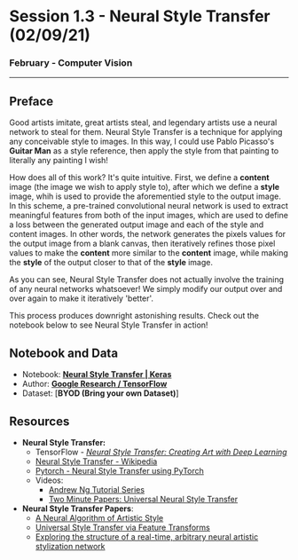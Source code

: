 # Session 1.3 - Neural Style Transfer (02/09/21)

### February - Computer Vision 

---

## Preface

Good artists imitate, great artists steal, and legendary artists use a neural network to steal for them. Neural Style Transfer is a technique for applying any conceivable style to images. In this way, I could use Pablo Picasso's **Guitar Man** as a style reference, then apply the style from that painting to literally any painting I wish!

How does all of this work? It's quite intuitive. First, we define a **content** image (the image we wish to apply style to), after which we define a **style** image, whih is used to provide the aforementied style to the output image. In this scheme, a pre-trained convolutional neural network is used to extract meaningful features from both of the input images, which are used to define a loss between the generated output image and each of the style and content images. In other words, the network generates the pixels values for the output image from a blank canvas, then iteratively refines those pixel values to make the **content** more similar to the **content** image, while making the **style** of the output closer to that of the **style** image.

As you can see, Neural Style Transfer does not actually involve the training of any neural networks whatsoever! We simply modify our output over and over again to make it iteratively 'better'.

This process produces downright astonishing results. Check out the notebook below to see Neural Style Transfer in action!


## Notebook and Data

- Notebook: [**Neural Style Transfer | Keras**](https://www.tensorflow.org/tutorials/generative/style_transfer)
- Author: [**Google Research / TensorFlow**](https://research.google/)
- Dataset: [**BYOD (Bring your own Dataset)**]


## Resources
- **Neural Style Transfer:**
    - TensorFlow - [*Neural Style Transfer: Creating Art with Deep Learning*](https://medium.com/tensorflow/neural-style-transfer-creating-art-with-deep-learning-using-tf-keras-and-eager-execution-7d541ac31398)
    - [Neural Style Transfer - Wikipedia](https://en.wikipedia.org/wiki/Neural_Style_Transfer)
    - [Pytorch - Neural Style Transfer using PyTorch](https://pytorch.org/tutorials/advanced/neural_style_tutorial.html)
    - Videos:
        - [Andrew Ng Tutorial Series](https://youtube.com/playlist?list=PLO3wjWsJ4jjzv8-6SsVyU2cPB8GgUIb5o)
        - [Two Minute Papers: Universal Neural Style Transfer](https://www.youtube.com/watch?v=v1oWke0Qf1E&t=169s)
- **Neural Style Transfer Papers**:
    - [A Neural Algorithm of Artistic Style](https://arxiv.org/pdf/1508.06576.pdf)
    - [Universal Style Transfer via Feature Transforms](https://arxiv.org/abs/1705.08086)
    - [Exploring the structure of a real-time, arbitrary neural artistic stylization network](https://arxiv.org/abs/1705.06830)
